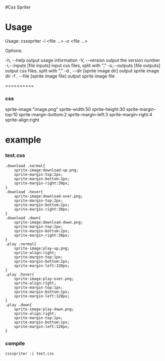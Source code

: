 #Css Spriter

Usage
==========
Usage: cssspriter -i <file ...> -o <file ...>

Options:

  -h, --help                       output usage information
  -V, --version                    output the version number
  -i,--inputs [file inputs]        input css files, split with ","
  -o,--outputs [file outputs]      output css files, split with ","
  -d , --dir [sprite image dir]    output sprite image dir
  -f , --file [sprite image file]  output sprite image file


==========
### css
sprite-image:"image.png"
sprite-width:50
sprite-height:30
sprite-margin-top:10
sprite-margin-bottom:2
sprite-margin-left:3
sprite-margin-right:4
sprite-align:right

example
==========
### test.css
    .download .normal{
        sprite-image:download-up.png;
        sprite-margin-top:2px;
        sprite-margin-bottom:2px;
        sprite-margin-right:30px;
    }
    .download .hover{
        sprite-image:download-over.png;
        sprite-margin-top:2px;
        sprite-margin-bottom:2px;
        sprite-margin-right:30px;
    }
    .download .down{
        sprite-image:download-down.png;
        sprite-margin-top:2px;
        sprite-margin-bottom:2px;
        sprite-margin-right:30px;
    }
    .play .normal{
        sprite-image:play-up.png;
        sprite-align:right;
        sprite-margin-top:1px;
        sprite-margin-bottom:1px;
        sprite-margin-left:120px;
    }
    .play .hover{
        sprite-image:play-over.png;
        sprite-align:right;
        sprite-margin-top:1px;
        sprite-margin-bottom:1px;
        sprite-margin-left:120px;
    }
    .play .down{
        sprite-image:play-down.png;
        sprite-align:right;
        sprite-margin-top:1px;
        sprite-margin-bottom:1px;
        sprite-margin-left:120px;
    }

### compile
    cssspriter -i test.css